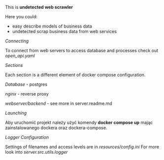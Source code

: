 This is **undetected web scrawler**

Here you could:
 - easy describe models of business data
 - undetected scrap business data from web services

*Connecting*

To connect from web servers to access database and processes check out *open_api.yaml*

*Sections*

Each section is a different element of docker compose configuration.

*Database* - postgres

*nginx* - reverse proxy

*webserver/backend* - see more in server.readme.md

*Launching*

Aby uruchomić projekt należy użyć komendy **docker compose up** mając
zainstalowanego dockera oraz dockera-compose. 

*Logger Configuration* 

Settings of filenames and access levels are in *resources/config.ini*
For more look into *server.src.utils.logger*
